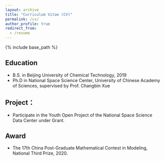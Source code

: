 ```yaml
---
layout: archive
title: "Curriculum Vitae (CV)"
permalink: /cv/
author_profile: true
redirect_from:
  - /resume
---
```


{% include base_path %}

## Education
     
* B.S. in Beijing University of Chemical Technology, 2019
* Ph.D in National Space Science Center, University of Chinese Academy of Sciences, supervised by Prof. Changbin Xue



## Project：

* Participate in the Youth Open Project of the National Space Science Data Center under Grant. 

## Award
  
* The 17th China Post-Graduate Mathematical Contest in Modeling, National Third Prize, 2020. 



